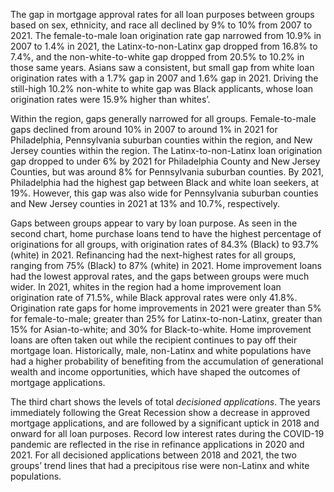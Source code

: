 The gap in mortgage approval rates for all loan purposes between groups based on sex, ethnicity, and race all declined by 9% to 10% from 2007 to 2021. The female-to-male loan origination rate gap narrowed from 10.9% in 2007 to 1.4% in 2021, the Latinx-to-non-Latinx gap dropped from 16.8% to 7.4%, and the non-white-to-white gap dropped from 20.5% to 10.2%  in those same years. Asians saw a consistent, but small gap from white loan origination rates with a 1.7% gap in 2007 and 1.6% gap in 2021. Driving the still-high 10.2% non-white to white gap was Black applicants, whose loan origination rates were 15.9% higher than whites’.

Within the region, gaps generally narrowed for all groups. Female-to-male gaps declined from around 10% in 2007 to around 1% in 2021 for Philadelphia, Pennsylvania suburban counties within the region, and New Jersey counties within the region. The Latinx-to-non-Latinx loan origination gap dropped to under 6% by 2021 for Philadelphia County and New Jersey Counties, but was around 8% for Pennsylvania suburban counties. By 2021, Philadelphia had the highest gap between Black and white loan seekers, at 19%. However, this gap was also wide for Pennsylvania suburban counties and New Jersey counties in 2021 at 13% and 10.7%, respectively.

Gaps between groups appear to vary by loan purpose. As seen in the second chart, home purchase loans tend to have the highest percentage of originations for all groups, with origination rates of 84.3% (Black) to 93.7% (white) in 2021. Refinancing had the next-highest rates for all groups, ranging from 75% (Black) to 87% (white) in 2021. Home improvement loans had the lowest approval rates, and the gaps between groups were much wider. In 2021, whites in the region had a home improvement loan origination rate of 71.5%, while Black approval rates were only 41.8%. Origination rate gaps for home improvements in 2021 were greater than 5% for female-to-male; greater than 25% for Latinx-to-non-Latinx, greater than 15% for Asian-to-white; and 30% for Black-to-white. Home improvement loans are often taken out while the recipient continues to pay off their mortgage loan. Historically, male, non-Latinx and white populations have had a higher probability of benefiting from the accumulation of generational wealth and income opportunities, which have shaped the outcomes of mortgage applications.

The third chart shows the levels of total _decisioned applications_. The years immediately following the Great Recession show a decrease in approved mortgage applications, and are followed by a significant uptick in 2018 and onward for all loan purposes. Record low interest rates during the COVID-19 pandemic are reflected in the rise in refinance applications in 2020 and 2021. For all decisioned applications between 2018 and 2021, the two groups’ trend lines that had a precipitous rise were non-Latinx and white populations. 